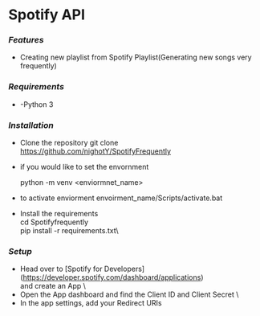 # Spotify API


### _Features_ 

- Creating new playlist from Spotify Playlist(Generating new songs very frequently)

### _Requirements_ 
- -Python 3

### _Installation_ 

- Clone the repository
  git clone https://github.com/nighotY/SpotifyFrequently

- if you would like to set the envornment

  python -m venv <enviormnet_name>
- to activate enviorment
  envoirment_name/Scripts/activate.bat
 
- Install the requirements \
  cd Spotifyfrequently \
  pip install -r requirements.txt\
 

### _Setup_ 


- Head over to [Spotify for Developers] (https://developer.spotify.com/dashboard/applications) \
and create an App \
- Open the App dashboard and find the Client ID and Client Secret \
- In the app settings, add your Redirect URIs



